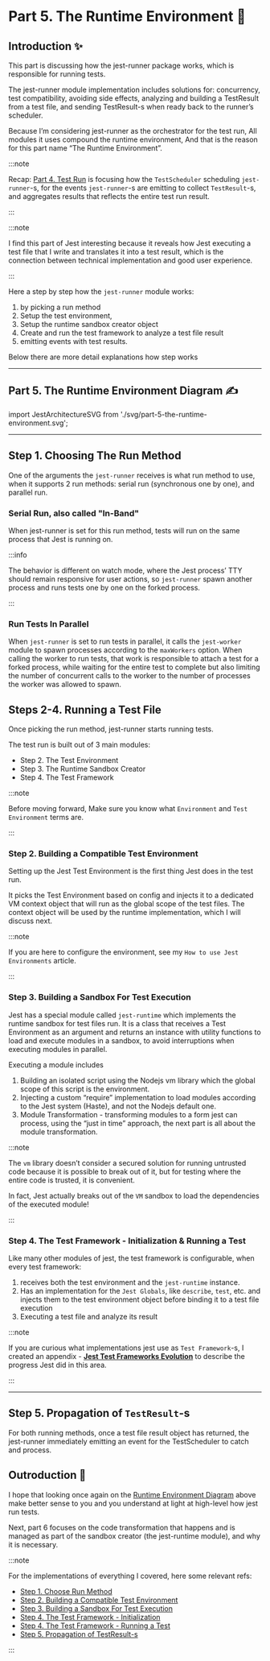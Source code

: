 # Part 5. The Runtime Environment 💽

## Introduction ✨

This part is discussing how the jest-runner package works, which is responsible for running tests.

The jest-runner module implementation includes solutions for:
concurrency, test compatibility, avoiding side effects, analyzing and building a TestResult from a test file, and sending TestResult-s when ready back to the runner’s scheduler.

Because I’m considering jest-runner as the orchestrator for the test run, All modules it uses compound the runtime environment, And that is the reason for this part name “The Runtime Environment”.

:::note

Recap: [Part 4. Test Run](./part-4-test-run.md) is focusing how the `TestScheduler` scheduling `jest-runner`-s, for the events `jest-runner`-s are emitting to collect `TestResult`-s, and aggregates results that reflects the entire test run result.

:::

:::note

I find this part of Jest interesting because it reveals how Jest executing a test file that I write and translates it into a test result, which is the connection between technical implementation and good user experience.

:::

Here a step by step how the `jest-runner` module works:

1. by picking a run method
1. Setup the test environment,
1. Setup the runtime sandbox creator object
1. Create and run the test framework to analyze a test file result
1. emitting events with test results.

Below there are more detail explanations how step works

---

## Part 5. The Runtime Environment Diagram ✍️

import JestArchitectureSVG from './svg/part-5-the-runtime-environment.svg';

<JestArchitectureSVG />

---

## Step 1. Choosing The Run Method

One of the arguments the `jest-runner` receives is what run method to use, when it supports 2 run methods: serial run (synchronous one by one), and parallel run.

### Serial Run, also called "In-Band"

When jest-runner is set for this run method, tests will run on the same process that Jest is running on.

:::info

The behavior is different on watch mode, where the Jest process’ TTY should remain responsive for user actions, so `jest-runner` spawn another process and runs tests one by one on the forked process.

:::

### Run Tests In Parallel

When `jest-runner` is set to run tests in parallel, it calls the `jest-worker` module to spawn processes according to the `maxWorkers` option.
When calling the worker to run tests, that work is responsible to attach a test for a forked process, while waiting for the entire test to complete but also limiting the number of concurrent calls to the worker to the number of processes the worker was allowed to spawn.

## Steps 2-4. Running a Test File

Once picking the run method, jest-runner starts running tests.

The test run is built out of 3 main modules:

- Step 2. The Test Environment
- Step 3. The Runtime Sandbox Creator
- Step 4. The Test Framework

:::note

Before moving forward,
Make sure you know what `Environment` and `Test Environment` terms are.

:::

### Step 2. Building a Compatible Test Environment

Setting up the Jest Test Environment is the first thing Jest does in the test run.

It picks the Test Environment based on config and injects it to a dedicated VM context object that will run as the global scope of the test files.
The context object will be used by the runtime implementation, which I will discuss next.

:::note

If you are here to configure the environment, see my `How to use Jest Environments` article.

:::

### Step 3. Building a Sandbox For Test Execution

Jest has a special module called `jest-runtime` which implements the runtime sandbox for test files run.
It is a class that receives a Test Environment as an argument and returns an instance with utility functions to load and execute modules in a sandbox, to avoid interruptions when executing modules in parallel.

Executing a module includes

1. Building an isolated script using the Nodejs vm library which the global scope of this script is the environment.
2. Injecting a custom “require” implementation to load modules according to the Jest system (Haste), and not the Nodejs default one.
3. Module Transformation - transforming modules to a form jest can process, using the “just in time” approach, the next part is all about the module transformation.

:::note

The `vm` library doesn’t consider a secured solution for running untrusted code because it is possible to break out of it, but for testing where the entire code is trusted, it is convenient.

In fact, Jest actually breaks out of the `VM` sandbox to load the dependencies of the executed module!

:::

### Step 4. The Test Framework - Initialization & Running a Test

Like many other modules of jest, the test framework is configurable, when every test framework:

1. receives both the test environment and the `jest-runtime` instance.
1. Has an implementation for the `Jest Globals`, like `describe`, `test`, etc. and injects them to the test environment object before binding it to a test file execution
1. Executing a test file and analyze its result

:::note

If you are curious what implementations jest use as `Test Framework`-s, I created an appendix - **[Jest Test Frameworks Evolution](./appendix-6-frameworks-evolution.md)** to describe the progress Jest did in this area.

:::

---

## Step 5. Propagation of `TestResult`-s

For both running methods, once a test file result object has returned, the jest-runner immediately emitting an event for the TestScheduler to catch and process.

## Outroduction 👋

I hope that looking once again on the [Runtime Environment Diagram](#part-5-the-runtime-environment-diagram-✍️) above make better sense to you and you understand at light at high-level how jest run tests.

Next, part 6 focuses on the code transformation that happens and is managed as part of the sandbox creator (the jest-runtime module), and why it is necessary.

:::note

For the implementations of everything I covered, here some relevant refs:

- [Step 1. Choose Run Method](https://github.com/facebook/jest/blob/main/packages/jest-runner/src/index.ts#L45-L53)
- [Step 2. Building a Compatible Test Environment](https://github.com/facebook/jest/blob/main/packages/jest-runner/src/runTest.ts#L85-L176)
- [Step 3. Building a Sandbox For Test Execution](https://github.com/facebook/jest/blob/main/packages/jest-runner/src/runTest.ts#L184-L200)
- [Step 4. The Test Framework - Initialization](https://github.com/facebook/jest/blob/main/packages/jest-runner/src/runTest.ts#L111-L116)
- [Step 4. The Test Framework - Running a Test](https://github.com/facebook/jest/blob/main/packages/jest-runner/src/runTest.ts#L300-L307)
- [Step 5. Propagation of TestResult-s](https://github.com/facebook/jest/blob/main/packages/jest-runner/src/index.ts#L76-L90)

:::
